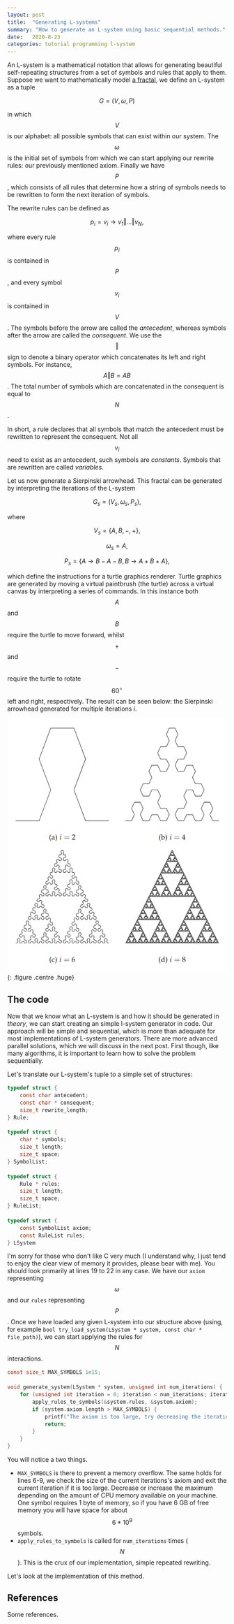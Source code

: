 ```yaml
---
layout: post
title:  "Generating L-systems"
summary: "How to generate an L-system using basic sequential methods."
date:   2020-8-23
categories: tutorial programming l-system
---
```


An L-system is a mathematical notation that allows for generating beautiful self-repeating structures from a set of symbols and rules that apply to them. Suppose we want to mathematically model [a fractal](https://en.wikipedia.org/wiki/Fractal), we define an L-system as a tuple

$$ G=(V, \omega, P) $$

in which $$V$$ is our alphabet: all possible symbols that can exist within our system. The $$\omega$$ is the initial set of symbols from which we can start applying our rewrite rules: our previously mentioned axiom. Finally we have $$P$$, which consists of all rules that determine how a string of symbols needs to be rewritten to form the next iteration of symbols.

The rewrite rules can be defined as 

$$
    p_i = v_i \rightarrow v_1 \Vert \dots \Vert v_N,
$$

where every rule $$p_i$$ is contained in $$P$$, and every symbol $$v_i$$ is contained in $$V$$. The symbols before the arrow are called the _antecedent_, whereas symbols after the arrow are called the _consequent_. We use the $$\Vert$$ sign to denote a binary operator which concatenates its left and right symbols. For instance, $$A \Vert B = AB$$. The total number of symbols which are concatenated in the consequent is equal to $$N$$. 

In short, a rule declares that all symbols that match the antecedent must be rewritten to represent the consequent. Not all $$v_i$$ need to exist as an antecedent, such symbols are _constants_. Symbols that are rewritten are called _variables_.

Let us now generate a Sierpinski arrowhead. This fractal can be generated by interpreting the iterations of the L-system

$$ G_{s} = (V_s, \omega_s, P_s), $$

where

$$ V_s = \{ A, B, -, + \}, $$

$$ \omega_s = A, $$

$$ P_s = \{ A \rightarrow B-A-B, B \rightarrow A+B+A \}, $$

which define the instructions for a turtle graphics renderer. Turtle graphics are generated by moving a virtual paintbrush (the turtle) across a virtual canvas by interpreting a series of commands. In this instance both $$A$$ and $$B$$ require the turtle to move forward, whilst $$+$$ and $$-$$ require the turtle to rotate $$60^{\circ}$$ left and right, respectively. The result can be seen below: the Sierpinski arrowhead generated for multiple iterations _i_.

![Sierpinski triangles](/assets/posts/2020-8-23-Generating-L-systems/Sierpinksi.png "It's like a triforce."){: .figure .centre .huge}

## The code
Now that we know what an L-system is and how it should be generated in _theory_, we can start creating an simple l-system generator in code. Our approach will be simple and sequential, which is more than adequate for most implementations of L-system generators. There are more advanced parallel solutions, which we will discuss in the next post. First though, like many algorithms, it is important to learn how to solve the problem sequentially. 

Let's translate our L-system's tuple to a simple set of structures:

```C
typedef struct {
    const char antecedent;
    const char * consequent;
    size_t rewrite_length;
} Rule;

typedef struct {
    char * symbols;
    size_t length;
    size_t space;
} SymbolList;

typedef struct {
    Rule * rules;
    size_t length;
    size_t space;
} RuleList;

typedef struct {
    const SymbolList axiom;
    const RuleList rules;
} LSystem
```

I'm sorry for those who don't like C very much (I understand why, I just tend to enjoy the clear view of memory it provides, please bear with me). You should look primarily at lines 19 to 22 in any case. We have our `axiom` representing $$\omega$$ and our `rules` representing $$P$$. Once we have loaded any given L-system into our structure above (using, for example `bool try_load_system(LSystem * system, const char * file_path)`), we can start applying the rules for $$N$$ interactions.

```C
const size_t MAX_SYMBOLS 1e15;

void generate_system(LSystem * system, unsigned int num_iterations) {
    for (unsigned int iteration = 0; iteration < num_iterations; iteration++) {
        apply_rules_to_symbols(&system.rules, &system.axiom);
        if (system.axiom.length > MAX_SYMBOLS) {
            printf("The axiom is too large, try decreasing the iterations.");
            return;
        }
    }
}
```

You will notice a two things.

- `MAX_SYMBOLS` is there to prevent a memory overflow. The same holds for lines 6-9, we check the size of the current iterations's axiom and exit the current iteration if it is too large. Decrease or increase the maximum depending on the amount of CPU memory available on your machine. One symbol requires 1 byte of memory, so if you have 6 GB of free memory you will have space for about $$6*10^9$$ symbols.
- `apply_rules_to_symbols` is called for `num_iterations` times ($$N$$). This is the crux of our implementation, simple repeated rewriting.

Let's look at the implementation of this method.

## References

Some references.
